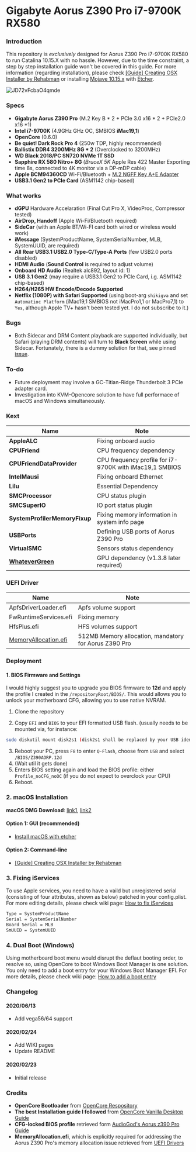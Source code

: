 # Gigabyte Aorus Z390 Pro i7-9700K RX580
### Introduction

This repository is *exclusively* designed for Aorus Z390 Pro i7-9700K RX580 to run Catalina 10.15.X with no hassle. However, due to the time constraint, a step by step installation guide won't be covered in this guide. For more information (regarding installation), please check [[Guide] Creating OSX Installer by Rehabman](https://www.tonymacx86.com/threads/guide-booting-the-os-x-installer-on-laptops-with-clover.148093/) or installing [Mojave 10.15.x](https://mirrors.dtops.cc/iso/MacOS/daliansky_macos/) with [Etcher](https://www.balena.io/etcher/).

![JD72vFcbaO4qmde](https://i.loli.net/2020/02/24/JD72vFcbaO4qmde.jpg)

### Specs

- **Gigabyte Aorus Z390 Pro** (M.2 Key B * 2 + PCIe 3.0 x16 * 2 + PCIe2.0 x16 \*1)
- **Intel i7-9700K** (4.9GHz GHz OC, SMBIOS **iMac19,1**)
- **OpenCore** (0.6.0)
- **Be quiet! Dark Rock Pro 4** (250w TDP, highly recommended)
- **Ballistix DDR4 3200MHz 8G * 2** (Overclocked to 3200MHz)
- **WD Black 2018/PC SN720 NVMe 1T SSD**
- **Sapphire RX 580 Nitro+ 8G** (*BruceX 5K* Apple Res 422 Master Exporting time 8s, connected to 4K monitor via a DP-mDP cable)
- **Apple BCM94360CD** Wi-Fi/Bluetooth + [M.2 NGFF Key A+E Adapter](https://www.ebay.co.uk/itm/BCM94360CS2-BCM943224PCIEBT2-12-6-Pin-WIFI-wireless-card-module-to-NGFF-M-2/223633015347?hash=item3411910233:g:clQAAOSwI7lcld~Z) 
- **USB3.1 Gen2 to PCIe Card** (ASM1142 chip-based)



### What works

- **dGPU** Hardware Accelaration  (Final Cut Pro X, VideoProc, Compressor tested)
- **AirDrop, Handoff** (Apple Wi-Fi/Bluetooth required)
- **SideCar** (with an Apple BT/Wi-FI card both wired or wireless would work)
- **iMessage** (SystemProductName, SystemSerialNumber, MLB, SystemUUID, are required) 
- **All Rear USB3.1 USB2.0 Type-C/Type-A Ports** (few USB2.0 ports disabled) 
- **HDMI Audio** (**Sound Control** is required to adjust volume)
- **Onboard HD Audio** (Realtek alc892, layout id: 1)
- **USB 3.1 Gen2** (may require a USB3.1 Gen2 to PCIe Card, i.g. ASM1142 chip-based)
- **H264/H265 HW Encode/Decode Supported**
- **Netflix (1080P) with Safari Supported** (using boot-arg `shikigva` and set `Automatioc Platform` (iMac19,1 SMBIOS not iMacPro1,1 or MacPro7,1) to `Yes`, although Apple TV+ hasn't been tested yet. I do not subscribe to it.)

### Bugs 

- Both Sidecar and DRM Content playback are supported individually, but Safari (playing DRM contents)  will turn to **Black Screen** while using Sidecar. Fortunately, there is a dummy solution for that, see pinned [issue](https://github.com/sarkrui/Hackintosh-Z390-Aorus-Pro-9700K-RX580/issues/3). 

### To-do

* Future deployment may involve a GC-Titian-Ridge Thunderbolt 3 PCIe adapter card.
* Investigation into KVM-Opencore solution to have full performace of macOS and Windows simultaneously.

### Kext 

| Name     | Note     |
| ---- | ---- |
|**AppleALC**| Fixing onboard audio |
|**CPUFriend**| CPU frequency dependency |
|**CPUFriendDataProvider**| CPU frequency profile for i7-9700K with iMac19,1 SMBIOS |
|**IntelMausi**| Fixing onboard Ethernet |
|**Lilu**| Essential Dependency |
|**SMCProcessor**| CPU status plugin |
|**SMCSuperIO**| IO port status plugin |
|**SystemProfilerMemoryFixup**| Fixing memory information in system info page |
|**USBPorts**| Defining USB ports of Aorus Z390 Pro |
|**VirtualSMC**| Sensors status dependency |
|**[WhateverGreen](https://github.com/acidanthera/WhateverGreen)**| GPU dependency (v1.3.8 later required) |

### UEFI Driver

|  Name    | Note      |
| ---- | ---- |
|ApfsDriverLoader.efi| Apfs volume support |
|FwRuntimeServices.efi| Fixing memory |
|HfsPlus.efi| HFS volumes support |
|[MemoryAllocation.efi](https://github.com/williambj1/OpenCore-Factory/releases/tag/OpenCore-UEFI-Drivers)| 512MB Memory allocation, mandatory for Aorus Z390 Pro |



### Deployment

#### 1. BIOS Firmware and Settings

I would highly suggest you to upgrade you BIOS firmware to **12d** and apply the profile I created in the `/repositoryRoot/BIOS/`. This would allows you to unlock your motherboard CFG, allowing you to use native NVRAM. 

1. Clone the repository

2. Copy `EFI` and `BIOS` to your EFI formatted USB flash. (usually needs to be mounted via, for instance:
```bash
sudo diskutil mount disk2s1 (disk2s1 shall be replaced by your USB identifier)
```
3. Reboot your PC, press `F8` to enter `Q-Flash`, choose from `USB` and select `/BIOS/Z390AORP.12d`
4. (Wait util it gets done)
5. Enters BIOS setting again and load the BIOS profile: either `Profile_noCFG_noOC` (if you do not expect to overclock your CPU)
6. Reboot.

### 2. macOS Installation

**macOS DMG Download**: [link1](https://mirrors.dtops.cc/iso/MacOS/daliansky_macos/), [link2](http://drive.verynerd.info/macOS%20OS/)

#### Option 1: GUI (recommended)

- [Install macOS with etcher](https://www.balena.io/etcher/)

#### Option 2: Command-line

- [[Guide] Creating OSX Installer by Rehabman](https://www.tonymacx86.com/threads/guide-booting-the-os-x-installer-on-laptops-with-clover.148093/) 

### 3. Fixing iServices

To use Apple services, you need to have a vaild but unregistered serial (consisting of four attributes, shown as below) patched in your config.plist. For more editing details, please check wiki page: [How to fix iServices](https://github.com/sarkrui/Hackintosh-Z390-Aorus-Pro-9700K-RX580/wiki/How-to-fix-iServices)

```bash
Type = SystemProductName
Serial = SystemSerialNumber
Board Serial = MLB
SmUUID = SystemUUID
```

### 4. Dual Boot (Windows)

Using motherboard boot menu would disrupt the deflaut booting order, to resolve so, using OpenCore to boot Windows Boot Manager is one solution. You only need to add a boot entry for your Windows Boot Manager EFI. For more details, please check wiki page: [How to add a boot entry](https://github.com/sarkrui/Hackintosh-Z390-Aorus-Pro-9700K-RX580/wiki/How-to-add-a-boot-entry-in-OpenCore)



### Changelog

#### 2020/06/13

* Add vega56/64 support

#### 2020/02/24

* Add WIKI pages
* Update README

#### 2020/02/23

* Initial release



### Credits

* **OpenCore Bootloader** from [OpenCore Respository](https://github.com/acidanthera/OpenCorePkg)
* **The best Installation guide I followed** from [OpenCore Vanilla Desktop Guide](https://khronokernel-2.gitbook.io/opencore-vanilla-desktop-guide/)
* **CFG-locked BIOS profile** retrieved form [AudioGod's Aorus z390 Pro Guide](https://www.insanelymac.com/forum/topic/339980-audiogods-aorus-z390-pro-patched-dsdt-mini-guide-and-discussion/)
* **MemoryAllocation.efi**, which is explicitly required for addressing the Aorus Z390 Pro's memory allocation issue retrieved from [UEFI Drivers](https://github.com/williambj1/OpenCore-Factory/releases/tag/OpenCore-UEFI-Drivers) 
